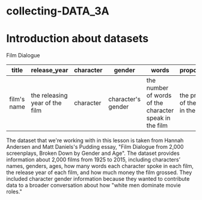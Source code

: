 # collecting-DATA_3A
# Introduction about datasets

Film Dialogue

| title | release_year | character | gender | words | proportion_of_dialogue | age | gross | script_id | 
|-------------|--------|-----|-----|--------------|-------------|----------------|-------------------|-------------------|
| film's name | the releasing year of the film | character | character's gender | the number of words of the character speak in the film | the proportion of words of the character spoke in the whole film | the age of the character | how much money the film earned | the script id of the character |

The dataset that we're working with in this lesson is taken from Hannah Andersen and Matt Daniels's Pudding essay, "Film Dialogue from 2,000 screenplays, Broken Down by Gender and Age". The dataset provides information about 2,000 films from 1925 to 2015, including characters’ names, genders, ages, how many words each character spoke in each film, the release year of each film, and how much money the film grossed. They included character gender information because they wanted to contribute data to a broader conversation about how "white men dominate movie roles."
